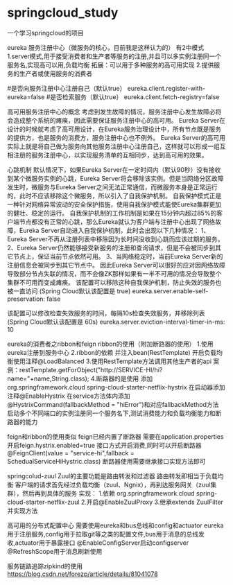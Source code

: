 # springcloud_study
一个学习springcloud的项目

eureka 服务注册中心（微服务的核心，目前我是这样认为的）
有2中模式 1.server模式,用于接受消费者和生产者等服务的注册,并且可以多实例注册同一个服务名,实现高可以用,负载均衡
拓展：可以用于多种服务的高可用实现
2.提供服务的生产者或使用服务的消费者 

#是否向服务注册中心注册自己（默认true） 
eureka.client.register-with-eureka=false
#是否检索服务（默认true）
eureka.client.fetch-registry=false

高可用服务注册中心的概念
考虑到发生故障的情况，服务注册中心发生故障必将会造成整个系统的瘫痪，因此需要保证服务注册中心的高可用。
Eureka Server在设计的时候就考虑了高可用设计，在Eureka服务治理设计中，所有节点既是服务的提供方，也是服务的消费方，服务注册中心也不例外。
Eureka Server的高可用实际上就是将自己做为服务向其他服务注册中心注册自己，这样就可以形成一组互相注册的服务注册中心，以实现服务清单的互相同步，达到高可用的效果。

心跳机制
默认情况下，如果Eureka Server在一定时间内（默认90秒）没有接收到某个微服务实例的心跳，Eureka Server将会移除该实例。但是当网络分区故障发生时，微服务与Eureka Server之间无法正常通信，而微服务本身是正常运行的，此时不应该移除这个微服务，所以引入了自我保护机制。
自我保护模式正是一种针对网络异常波动的安全保护措施，使用自我保护模式能使Eureka集群更加的健壮、稳定的运行。
自我保护机制的工作机制是如果在15分钟内超过85%的客户端节点都没有正常的心跳，那么Eureka就认为客户端与注册中心出现了网络故障，Eureka Server自动进入自我保护机制，此时会出现以下几种情况：
1、Eureka Server不再从注册列表中移除因为长时间没收到心跳而应该过期的服务。
2、Eureka Server仍然能够接受新服务的注册和查询请求，但是不会被同步到其它节点上，保证当前节点依然可用。
3、当网络稳定时，当前Eureka Server新的注册信息会被同步到其它节点中。
因此Eureka Server可以很好的应对因网络故障导致部分节点失联的情况，而不会像ZK那样如果有一半不可用的情况会导致整个集群不可用而变成瘫痪。
该配置可以移除这种自我保护机制，防止失效的服务也被一直访问 (Spring Cloud默认该配置是 true)
eureka.server.enable-self-preservation: false

该配置可以修改检查失效服务的时间，每隔10s检查失效服务，并移除列表 (Spring Cloud默认该配置是 60s)
eureka.server.eviction-interval-timer-in-ms: 10



eureka的消费者之ribbon和feign
ribbon的使用（附加断路器的使用）
1.使用eureka注册到服务中心
2.ribbon的依赖 并注入bean(RestTemplate) 开启负载均衡使用注释@LoadBalanced
3.使用RestTemplate方法调用其他生产者的api 案例：restTemplate.getForObject("http://SERVICE-HI/hi?name="+name,String.class);
4.断路器的是使用 添加
  <dependency>
            <groupId>org.springframework.cloud</groupId>
            <artifactId>spring-cloud-starter-netflix-hystrix</artifactId>
  </dependency>
在启动器添加注释@EnableHystrix 在service方法体内添加@HystrixCommand(fallbackMethod = "hiError")和对应fallbackMethod方法
启动多个不同端口的实例注册同一个服务名下,测试消费能力和负载均衡能力和断路器的能力

feign和ribbon的使用类似
feign已经内置了断路器 需要在application.properties开启feign.hystrix.enabled=true 
接口方式开启消费,同时可以开启断路器
@FeignClient(value = "service-hi",fallback = SchedualServiceHiHystric.class)
断路器使用需要继承接口实现方法即可

springcolud-zuul
Zuul的主要功能是路由转发和过滤器
路由转发即相当于负载均衡
客户端的请求首先经过负载均衡（zuul、Ngnix），再到达服务网关（zuul集群），然后再到具体的服务
实现：
1.依赖<dependency>
            <groupId>org.springframework.cloud</groupId>
            <artifactId>spring-cloud-starter-netflix-zuul</artifactId>
        </dependency>
2.开启@EnableZuulProxy
3.继承extends ZuulFilter并实现方法

高可用的分布式配置中心
需要使用eureka和bus总线和config和actuator
eureka用于注册服务,config用于拉取git等之类的配置文件,bus用于消息的总线发收,actuator用于暴露接口
@EnableConfigServer启动configserver
@RefreshScope用于消息刷新使用

服务链路追踪zipkind的使用
https://blog.csdn.net/forezp/article/details/81041078



